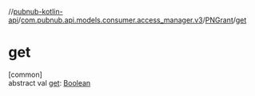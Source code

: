 //[pubnub-kotlin-api](../../../index.md)/[com.pubnub.api.models.consumer.access_manager.v3](../index.md)/[PNGrant](index.md)/[get](get.md)

# get

[common]\
abstract val [get](get.md): [Boolean](https://kotlinlang.org/api/latest/jvm/stdlib/kotlin-stdlib/kotlin/-boolean/index.html)
